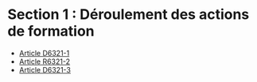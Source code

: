 # Section 1 : Déroulement des actions de formation

* [Article D6321-1](./LEGIARTI000018523299.md)
* [Article R6321-2](./LEGIARTI000018523297.md)
* [Article D6321-3](./LEGIARTI000018523295.md)
